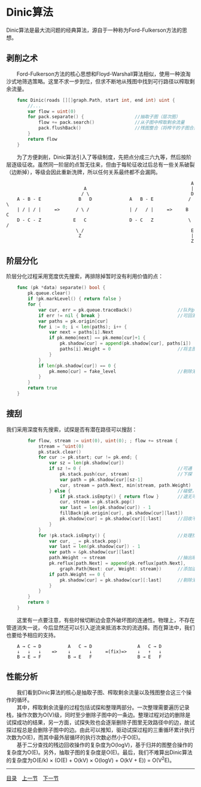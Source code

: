 # Dinic算法
Dinic算法是最大流问题的经典算法，源自于一种称为Ford-Fulkerson方法的思想。

## 剥削之术
　　Ford-Fulkerson方法的核心思想和Floyd-Warshall算法相似，使用一种浪淘沙式地筛选策略。这里不求一步到位，但求不断地从残图中找到可行路径以榨取剩余流量。
```go
	func Dinic(roads [][]graph.Path, start int, end int) uint {
		//...
		var flow = uint(0)
		for pack.separate() {					//抽取子图（层次图）
			flow += pack.search()				//从子图中榨取剩余流量
			pack.flushBack()					//残图整合（将榨干的子图合并回母图）
		}
		return flow
	}
```
　　为了方便剥削，Dinic算法引入了等级制度，先把点分成三六九等，然后按阶层逐级征收。虽然同一阶层的点暂无往来，但由于每轮征收过后总有一些关系破裂（边断掉），等级会因此重新洗牌，所以任何关系最终都不会漏网。
```
	                                                                 A
	                         A                                       |
	                        / \                                      D
	A - B - E              B   D              A   B - E             / \
	| / | / |     =>      / \ /               | /   / |     =>     B   C
	D - C - Z            E   C                D - C   Z             \ /
	                      \ /                                        E
	                       Z                                         |
	                                                                 Z
```

## 阶层分化
阶层分化过程采用宽度优先搜索，再排除掉暂时没有利用价值的点：
```go
	func (pk *data) separate() bool {
		pk.queue.clear()
		if !pk.markLevel() { return false }
		for {
			var cur, err = pk.queue.traceBack()					//队列pop出的点并没有实际删除
			if err != nil { break }								//可回溯遍历所有访问过的点
			var paths = pk.origin[cur]
			for i := 0; i < len(paths); i++ {
				var next = paths[i].Next
				if pk.memo[next] == pk.memo[cur]+1 {
					pk.shadow[cur] = append(pk.shadow[cur], paths[i])
					paths[i].Weight = 0							//将主图内容抽取到残图
				}
			}
			if len(pk.shadow[cur]) == 0 {
				pk.memo[cur] = fake_level						//剔除无效的中途点
			}
		}
		return true
	}
```

## 搜刮
我们采用深度有先搜索，试探是否有潜在路径可以搜刮：
```go
		for flow, stream := uint(0), uint(0); ; flow += stream {
			stream = ^uint(0)
			pk.stack.clear()
			for cur := pk.start; cur != pk.end; {
				var sz = len(pk.shadow[cur])
				if sz != 0 {									//可通
					pk.stack.push(cur, stream)					//下探
					var path = pk.shadow[cur][sz-1]
					cur, stream = path.Next, min(stream, path.Weight)
				} else {										//碰壁，退一步
					if pk.stack.isEmpty() { return flow }		//退无可退
					cur, stream = pk.stack.pop()
					var last = len(pk.shadow[cur]) - 1
					fillBack(pk.origin[cur], pk.shadow[cur][last])
					pk.shadow[cur] = pk.shadow[cur][:last]		//回收不通路径的边
				}
			}
			for !pk.stack.isEmpty() {							//处理找到的增广路径
				var cur, _ = pk.stack.pop()
				var last = len(pk.shadow[cur]) - 1
				var path = &pk.shadow[cur][last]
				path.Weight -= stream							//抽出顺流
				pk.reflux[path.Next] = append(pk.reflux[path.Next],
					graph.Path{Next: cur, Weight: stream})		//添加逆流容限，防止贪心断路
				if path.Weight == 0 {
					pk.shadow[cur] = pk.shadow[cur][:last]		//剔除无效残边
				}
			}
		}
		return 0
	}
```
　　这里有一点要注意，有些时候切断边会意外破坏图的连通性。物理上，不存在管道消失一说，今后显然还可以引入逆流来抵消本次的流选择。而在算法中，我们也要给予相应的支持。
```
	A → C → D          A   C → D                 A   C → D
	↓   ↓   ↓    =>    ↓       ↓     =(fix)=>    ↓   ↑   ↓
	B → E → F          B → E   F                 B → E   F
```


## 性能分析
　　我们看到Dinic算法的核心是抽取子图、榨取剩余流量以及残图整合这三个操作的循环。  
　　其中，榨取剩余流量的过程包括试探和整理两部分。一次整理需要遍历记录栈，操作次数为O(V)级，同时至少删除子图中的一条边。整理过程对边的删除是试探成功的结果，另一方面，试探失败也会逐渐删除子图里无效路径中的边，故试探过程总是会删除子图中的边。由此可以推知，驱动试探过程的三重循环累计执行次数为O(E)，而其中最外层循环的执行次数必然小于O(E)。  
　　基于二分查找的残边回收操作的复杂度为O(logV)，基于归并的图整合操作的复杂度为O(E)。另外，抽取子图的复杂度是O(E)。最后，我们不难算出Dinic算法的复杂度为O(E/k) × (O(E) + O(kV) × O(logV) + O(kV + E)) = O(V<sup>2</sup>E)。

---
[目录](../index.md)　[上一节](07-D.md)　[下一节](07.md)
